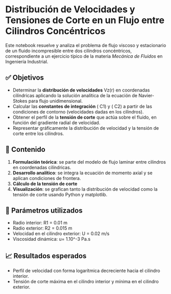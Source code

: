 # Distribución de Velocidades y Tensiones de Corte en un Flujo entre Cilindros Concéntricos

Este notebook resuelve y analiza el problema de flujo viscoso y estacionario de un fluido incompresible entre dos cilindros concéntricos, correspondiente a un ejercicio típico de la materia *Mecánica de Fluidos* en Ingeniería Industrial.

## ✅ Objetivos

- Determinar la **distribución de velocidades** Vz(r) en coordenadas cilíndricas aplicando la solución analítica de la ecuación de Navier-Stokes para flujo unidimensional.
- Calcular las **constantes de integración** ( C1) y ( C2) a partir de las condiciones de contorno (velocidades dadas en los cilindros).
- Obtener el perfil de la **tensión de corte** que actúa sobre el fluido, en función del gradiente radial de velocidad.
- Representar gráficamente la distribución de velocidad y la tensión de corte entre los cilindros.

## 📌 Contenido

1. **Formulación teórica**: se parte del modelo de flujo laminar entre cilindros en coordenadas cilíndricas.
2. **Desarrollo analítico**: se integra la ecuación de momento axial y se aplican condiciones de frontera.
3. **Cálculo de la tensión de corte** 
4. **Visualización**: se grafican tanto la distribución de velocidad como la tensión de corte usando Python y matplotlib.

## 🧮 Parámetros utilizados

- Radio interior: R1 = 0.01 m 
- Radio exterior: R2 = 0.015 m
- Velocidad en el cilindro exterior: U = 0.02 m/s
- Viscosidad dinámica: u= 1.10^-3 Pa.s 
## 📈 Resultados esperados

- Perfil de velocidad con forma logarítmica decreciente hacia el cilindro interior.
- Tensión de corte máxima en el cilindro interior y mínima en el cilindro exterior.

